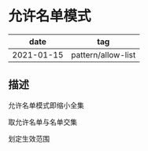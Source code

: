 # 允许名单模式

|    date    |        tag         |
|    ---     |        ---         |
| 2021-01-15 | pattern/allow-list |

## 描述

允许名单模式即缩小全集

取允许名单与名单交集

划定生效范围
